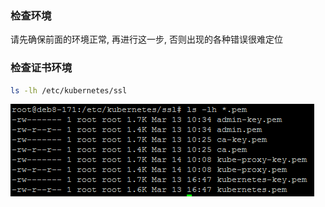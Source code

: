 ### 检查环境
请先确保前面的环境正常, 再进行这一步, 否则出现的各种错误很难定位
### 检查证书环境
```bash
ls -lh /etc/kubernetes/ssl
```
![检查证书环境](./images/kubernetes-ssl.png)
